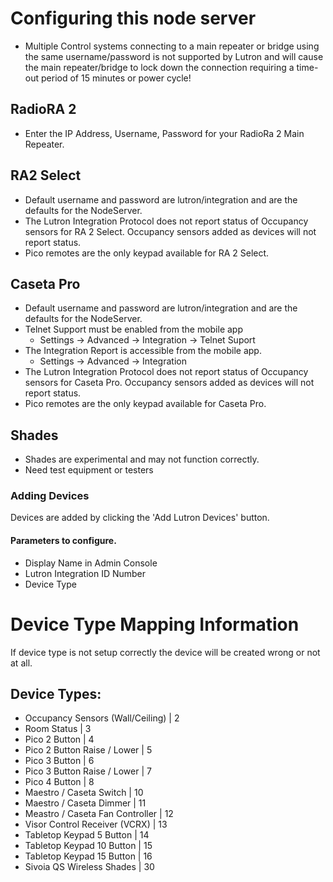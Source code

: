 # Configuring this node server
- Multiple Control systems connecting to a main repeater or bridge using the same username/password is not supported by Lutron and will cause the main repeater/bridge to lock down the connection requiring a time-out period of 15 minutes or power cycle!

## RadioRA 2
- Enter the IP Address, Username, Password for your RadioRa 2 Main Repeater.

## RA2 Select
- Default username and password are lutron/integration and are the defaults for the NodeServer.
- The Lutron Integration Protocol does not report status of Occupancy sensors for RA 2 Select.  Occupancy sensors added as devices will not report status.
- Pico remotes are the only keypad available for RA 2 Select.

## Caseta Pro
- Default username and password are lutron/integration and are the defaults for the NodeServer.
- Telnet Support must be enabled from the mobile app
  - Settings -> Advanced -> Integration -> Telnet Suport
- The Integration Report is accessible from the mobile app.
  - Settings -> Advanced -> Integration
- The Lutron Integration Protocol does not report status of Occupancy sensors for Caseta Pro.  Occupancy sensors added as devices will not report status.
- Pico remotes are the only keypad available for Caseta Pro.

## Shades
- Shades are experimental and may not function correctly.
- Need test equipment or testers

### Adding Devices
Devices are added by clicking the 'Add Lutron Devices' button.

#### Parameters to configure.
- Display Name in Admin Console
- Lutron Integration ID Number
- Device Type

# Device Type Mapping Information

If device type is not setup correctly the device will be created wrong or not at all.

## Device Types:
- Occupancy Sensors (Wall/Ceiling)  | 2 
- Room Status                       | 3 
- Pico 2 Button                     | 4 
- Pico 2 Button Raise / Lower       | 5 
- Pico 3 Button                     | 6 
- Pico 3 Button Raise / Lower       | 7 
- Pico 4 Button                     | 8 
- Maestro / Caseta Switch           | 10 
- Maestro / Caseta Dimmer           | 11 
- Meastro / Caseta Fan Controller   | 12 
- Visor Control Receiver (VCRX)     | 13 
- Tabletop Keypad 5 Button          | 14 
- Tabletop Keypad 10 Button         | 15 
- Tabletop Keypad 15 Button         | 16 
- Sivoia QS Wireless Shades         | 30 
